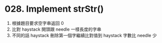 # 028. Implement strStr()

1. 根據題目要求空字串返回 0
2. 比對 haystack 開頭跟 needle 一樣長度的字串
3. 不同的話 haystack 刪除第一個字繼續比對值到 haystack 字數比 needle 少
